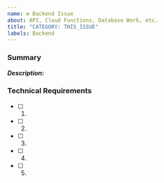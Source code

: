 ```yaml
---
name: ⚙️ Backend Issue
about: API, Cloud Functions, Database Work, etc.
title: "CATEGORY: THIS_ISSUE"
labels: Backend
---
```


### Summary
**_Description:_**  

### Technical Requirements
- [ ] 1.
- [ ] 2.
- [ ] 3.
- [ ] 4.
- [ ] 5.

